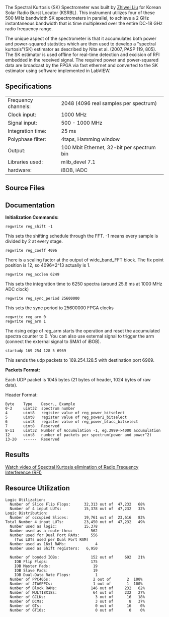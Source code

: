 The Spectral Kurtosis (SK) Spectrometer was built by [Zhiwei
Liu](User:Zhiwei "wikilink") for Korean Solar Radio Burst Locator
(KSRBL). This instrument utilizes four of these 500 MHz bandwidth SK
spectrometers in parallel, to achieve a 2 GHz instantaneous bandwidth
that is time multiplexed over the entire DC-18 GHz radio frequency
range.

The unique aspect of the spectrometer is that it accumulates both power
and power-squared statistics which are then used to develop a "spectral
kurtosis"(SK) estimator as described by Nita et al. (2007, PASP 119,
805). The SK estimator is used offline for real-time detection and
excision of RFI embedded in the received signal. The required power and
power-squared data are broadcast by the FPGA via fast ethernet and
converted to the SK estimator using software implemented in LabVIEW.

## Specifications

|                     |                                            |
| ------------------- | ------------------------------------------ |
| Frequency channels: | 2048 (4096 real samples per spectrum)      |
| Clock input:        | 1000 MHz                                   |
| Signal input:       | 500 - 1000 MHz                             |
| Integration time:   | 25 ms                                      |
| Polyphase filter:   | 4taps, Hamming window                      |
| Output:             | 100 Mbit Ethernet, 32-bit per spectrum bin |
| Libraries used:     | mlib\_devel 7.1                            |
| hardware:           | iBOB, iADC                                 |

## Source Files

## Documentation

<b>Initialization Commands:</b>

``` text
regwrite reg_shift -1
```

This sets the shifting schedule through the FFT. -1 means every sample
is divided by 2 at every stage.

``` text
regwrite reg_coeff 4096
```

There is a scaling factor at the output of wide\_band\_FFT block. The
fix point position is 12, so 4096=2^13 actually is 1.

``` text
regwrite reg_acclen 6249
```

This sets the integration time to 6250 spectra (around 25.6 ms at 1000
MHz ADC clock)

``` text
regwrite reg_sync_period 25600000
```

This sets the sync period to 25600000 FPGA clocks

``` text
regwrite reg_arm 0
regwrite reg_arm 1
```

The rising edge of reg\_arm starts the operation and reset the
accumulated spectra counter to 0. You can also use external signal to
trigger the arm (connect the external signal to SMA1 of iBOB).

``` text
startudp 169 254 128 5 6969
```

This sends the udp packets to 169.254.128.5 with destination port 6969.

<b>Packets Format:</b>

Each UDP packet is 1045 bytes (21 bytes of header, 1024 bytes of raw
data).

Header Format:

``` text
Byte    Type    Descr., Example
0-3     uint32  spectrum number
4       uint8   register value of reg_power_bitselect
5       uint8   register value of reg_power2_bitselect
6       uint8   register value of reg_power_bfacc_bitselect
7       uint8   Reserved
8-11    uint32  Number of Accumulation -1, eg.3999->4000 accumulation
12      uint8   number of packets per spectrum(power and power^2)
13-20   ------  Reserved
```

## Results

[Watch video of Spectral Kurtosis elimination of Radio Frequency
Interference (RFI)](http://web.njit.edu/~gary/assets/Phone_RFI.htm)

## Resource Utilization

``` text
Logic Utilization:
  Number of Slice Flip Flops:      32,313 out of  47,232   68%
  Number of 4 input LUTs:          15,378 out of  47,232   32%
Logic Distribution:
  Number of occupied Slices:       19,761 out of  23,616   83%
Total Number 4 input LUTs:         23,450 out of  47,232   49%
  Number used as logic:            15,378
  Number used as a route-thru:        562
  Number used for Dual Port RAMs:     556
    (Two LUTs used per Dual Port RAM)
  Number used as 16x1 RAMs:             4
  Number used as Shift registers:   6,950

  Number of bonded IOBs:              152 out of     692   21%
    IOB Flip Flops:                   175
    IOB Master Pads:                   19
    IOB Slave Pads:                    19
    IOB Dual-Data Rate Flops:           1
  Number of PPC405s:                   2 out of       2  100%
  Number of JTAGPPCs:                  1 out of       1  100%
  Number of Block RAMs:               146 out of     232   62%
  Number of MULT18X18s:                64 out of     232   27%
  Number of GCLKs:                      3 out of      16   18%
  Number of DCMs:                       3 out of       8   37%
  Number of GTs:                        0 out of      16    0%
  Number of GT10s:                      0 out of       0    0%
```
